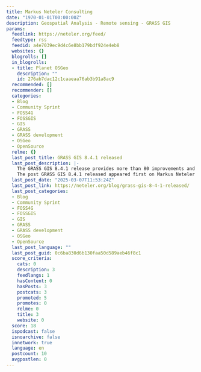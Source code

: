 ```yaml
---
title: Markus Neteler Consulting
date: "1970-01-01T00:00:00Z"
description: Geospatial Analysis - Remote sensing - GRASS GIS
params:
  feedlink: https://neteler.org/feed/
  feedtype: rss
  feedid: a4e7039ec9d4c6e8bb179bdf924e4eb8
  websites: {}
  blogrolls: []
  in_blogrolls:
  - title: Planet OSGeo
    description: ""
    id: 276ab7dac12c1caaeaa76ab3b91a8ac9
  recommended: []
  recommender: []
  categories:
  - Blog
  - Community Sprint
  - FOSS4G
  - FOSSGIS
  - GIS
  - GRASS
  - GRASS development
  - OSGeo
  - OpenSource
  relme: {}
  last_post_title: GRASS GIS 8.4.1 released
  last_post_description: |-
    The GRASS GIS 8.4.1 release provides more than 80 improvements and fixes with respect to the release 8.4.0. Enjoy!
    The post GRASS GIS 8.4.1 released appeared first on Markus Neteler Consulting.
  last_post_date: "2025-03-07T11:53:24Z"
  last_post_link: https://neteler.org/blog/grass-gis-8-4-1-released/
  last_post_categories:
  - Blog
  - Community Sprint
  - FOSS4G
  - FOSSGIS
  - GIS
  - GRASS
  - GRASS development
  - OSGeo
  - OpenSource
  last_post_language: ""
  last_post_guid: 0c6ba830d6b130faa50d589aeb46f8c1
  score_criteria:
    cats: 0
    description: 3
    feedlangs: 1
    hasContent: 0
    hasPosts: 3
    postcats: 3
    promoted: 5
    promotes: 0
    relme: 0
    title: 3
    website: 0
  score: 18
  ispodcast: false
  isnoarchive: false
  innetwork: true
  language: en
  postcount: 10
  avgpostlen: 0
---
```

